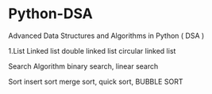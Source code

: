 # Python-DSA
Advanced Data Structures and Algorithms in Python ( DSA )

1.List
Linked list 
double linked list 
circular linked list 

Search Algorithm
binary search,
linear search 

Sort
insert sort
merge sort,
quick sort,
BUBBLE SORT
